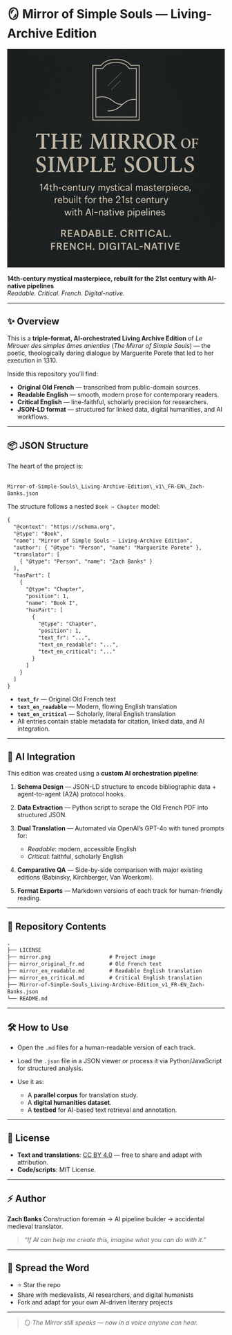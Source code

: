 
# 🪞 Mirror of Simple Souls — Living-Archive Edition  

![The Mirror of Simple Souls](mirror.png)

**14th-century mystical masterpiece, rebuilt for the 21st century with AI-native pipelines**  
*Readable. Critical. French. Digital-native.*

---

## ✨ Overview

This is a **triple-format, AI-orchestrated Living Archive Edition** of *Le Mirouer des simples âmes anienties* (*The Mirror of Simple Souls*) — the poetic, theologically daring dialogue by Marguerite Porete that led to her execution in 1310.  

Inside this repository you’ll find:

- **Original Old French** — transcribed from public-domain sources.  
- **Readable English** — smooth, modern prose for contemporary readers.  
- **Critical English** — line-faithful, scholarly precision for researchers.  
- **JSON-LD format** — structured for linked data, digital humanities, and AI workflows.  

---

## 📦 JSON Structure

The heart of the project is:

```

Mirror-of-Simple-Souls\_Living-Archive-Edition\_v1\_FR-EN\_Zach-Banks.json

````

The structure follows a nested `Book → Chapter` model:

```jsonc
{
  "@context": "https://schema.org",
  "@type": "Book",
  "name": "Mirror of Simple Souls — Living-Archive Edition",
  "author": { "@type": "Person", "name": "Marguerite Porete" },
  "translator": [
    { "@type": "Person", "name": "Zach Banks" }
  ],
  "hasPart": [
    {
      "@type": "Chapter",
      "position": 1,
      "name": "Book I",
      "hasPart": [
        {
          "@type": "Chapter",
          "position": 1,
          "text_fr": "...",
          "text_en_readable": "...",
          "text_en_critical": "..."
        }
      ]
    }
  ]
}
````

* **`text_fr`** — Original Old French text
* **`text_en_readable`** — Modern, flowing English translation
* **`text_en_critical`** — Scholarly, literal English translation
* All entries contain stable metadata for citation, linked data, and AI integration.

---

## 🤖 AI Integration

This edition was created using a **custom AI orchestration pipeline**:

1. **Schema Design** — JSON-LD structure to encode bibliographic data + agent-to-agent (A2A) protocol hooks.
2. **Data Extraction** — Python script to scrape the Old French PDF into structured JSON.
3. **Dual Translation** — Automated via OpenAI’s GPT-4o with tuned prompts for:

   * *Readable*: modern, accessible English
   * *Critical*: faithful, scholarly English
4. **Comparative QA** — Side-by-side comparison with major existing editions (Babinsky, Kirchberger, Van Woerkom).
5. **Format Exports** — Markdown versions of each track for human-friendly reading.

---

## 📂 Repository Contents

```
.
├── LICENSE
├── mirror.png                   # Project image
├── mirror_original_fr.md        # Old French text
├── mirror_en_readable.md        # Readable English translation
├── mirror_en_critical.md        # Critical English translation
├── Mirror-of-Simple-Souls_Living-Archive-Edition_v1_FR-EN_Zach-Banks.json
└── README.md
```

---

## 🛠 How to Use

* Open the `.md` files for a human-readable version of each track.
* Load the `.json` file in a JSON viewer or process it via Python/JavaScript for structured analysis.
* Use it as:

  * A **parallel corpus** for translation study.
  * A **digital humanities dataset**.
  * A **testbed** for AI-based text retrieval and annotation.

---

## 📜 License

* **Text and translations**: [CC BY 4.0](https://creativecommons.org/licenses/by/4.0/) — free to share and adapt with attribution.
* **Code/scripts**: MIT License.

---

## ⚡ Author

**Zach Banks**
Construction foreman → AI pipeline builder → accidental medieval translator.

> *“If AI can help me create this, imagine what you can do with it.”*

---

## 📣 Spread the Word

* ⭐ Star the repo
* Share with medievalists, AI researchers, and digital humanists
* Fork and adapt for your own AI-driven literary projects

---

> 🪞 *The Mirror still speaks — now in a voice anyone can hear.*

